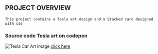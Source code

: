 ## PROJECT OVERVIEW

```
This project contains a Tesla art design and a Stacked card designed with css

```
### Source code Tesla art on codepen
![Tesla Car Art Image](https://res.cloudinary.com/drqltx8ye/image/upload/v1576367183/tesla-car-art_axhgyr.png)
[click here](https://codepen.io/Joshtom/pen/wvBzyQV?editors=0100)

